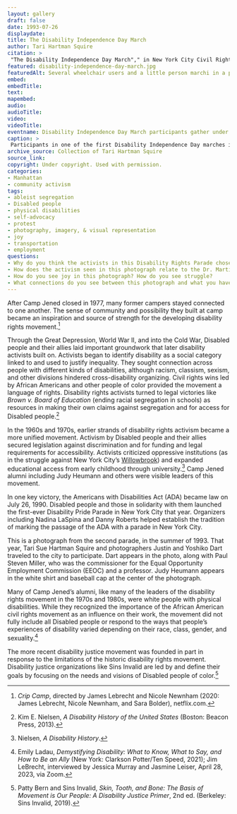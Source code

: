 ```yaml
--- 
layout: gallery
draft: false
date: 1993-07-26
displaydate: 
title: The Disability Independence Day March
author: Tari Hartman Squire
citation: > 
 "The Disability Independence Day March"," in New York City Civil Rights History Project, Accessed: [Month Day, Year], https://nyccivilrightshistory.org/gallery/disability-independence-day-march.
featured: disability-independence-day-march.jpg
featuredAlt: Several wheelchair users and a little person marchi in a parade with a banner
embed: 
embedTitle: 
text: 
mapembed: 
audio: 
audioTitle: 
video: 
videoTitle: 
eventname: Disability Independence Day March participants gather under a banner quoting Dr. Martin Luther King, Jr.
caption: >
 Participants in one of the first Disability Independence Day marches in New York City gathered under a banner that reads “‘Injustice Anywhere is a Threat to Justice Everywhere,’—Martin Luther King, Jr.”
archive_source: Collection of Tari Hartman Squire
source_link: 
copyright: Under copyright. Used with permission.
categories:	
- Manhattan
- community activism
tags:
- ableist segregation
- Disabled people
- physical disabilities
- self-advocacy
- protest
- photography, imagery, & visual representation
- joy
- transportation
- employment
questions: 
- Why do you think the activists in this Disability Rights Parade chose to gather under a banner with this quote from Dr. Martin Luther King, Jr.? What do you think the quote meant to them? What do you think they wanted to communicate to others by choosing this quote? 
- How does the activism seen in this photograph relate to the Dr. Martin Luther King, Jr. quote?
- How do you see joy in this photograph? How do you see struggle? 
- What connections do you see between this photograph and what you have learned  about Camp Jened?
--- 
```


After Camp Jened closed in 1977, many former campers stayed connected to one another. The sense of community and possibility they built at camp became an inspiration and source of strength for the developing disability rights movement.[^1]  

Through the Great Depression, World War II, and into the Cold War, Disabled people and their allies laid important groundwork that later disability activists built on. Activists began to identify disability as a social category linked to and used to justify inequality. They sought connection across people with different kinds of disabilities, although racism, classism, sexism, and other divisions hindered cross-disability organizing. Civil rights wins led by African Americans and other people of color provided the movement a language of rights. Disability rights activists turned to legal victories like *Brown v. Board of Education* (ending racial segregation in schools) as resources in making their own claims against segregation and for access for Disabled people.[^2]

In the 1960s and 1970s, earlier strands of disability rights activism became a more unified movement. Activism by Disabled people and their allies secured legislation against discrimination and for funding and legal requirements for accessibility. Activists criticized oppressive institutions (as in the struggle against New York City’s [Willowbrook](gallery/your-child-and-willowbrook)) and expanded educational access from early childhood through university.[^3] Camp Jened alumni including Judy Heumann and others were visible leaders of this movement.

In one key victory, the Americans with Disabilities Act (ADA) became law on July 26, 1990. Disabled people and those in solidarity with them launched the first-ever Disability Pride Parade in New York City that year. Organizers including Nadina LaSpina and Danny Roberts helped establish the tradition of marking the passage of the ADA with a parade in New York City.

This is a photograph from the second parade, in the summer of 1993. That year, Tari Sue Hartman Squire and photographers Justin and Yoshiko Dart traveled to the city to participate. Dart appears in the photo, along with Paul Steven Miller, who was the commissioner for the Equal Opportunity Employment Commission (EEOC) and a professor. Judy Heumann appears in the white shirt and baseball cap at the center of the photograph.

Many of Camp Jened’s alumni, like many of the leaders of the disability rights movement in the 1970s and 1980s, were white people with physical disabilities. While they recognized the importance of the African American civil rights movement as an influence on their work, the movement did not fully include all Disabled people or respond to the ways that people’s experiences of disability varied depending on their race, class, gender, and sexuality.[^4]

The more recent disability justice movement was founded in part in response to the limitations of the historic disability rights movement. Disability justice organizations like Sins Invalid are led by and define their goals by focusing on the needs and visions of Disabled people of color.[^5]

[^1]: *Crip Camp*, directed by James Lebrecht and Nicole Newnham (2020: James Lebrecht, Nicole Newnham, and Sara Bolder), netflix.com.

[^2]: Kim E. Nielsen, *A Disability History of the United States* (Boston: Beacon Press, 2013).

[^3]: Nielsen, *A Disability History*.  

[^4]: Emily Ladau, *Demystifying Disability\: What to Know, What to Say, and How to Be an Ally* (New York: Clarkson Potter/Ten Speed, 2021); Jim LeBrecht, interviewed by Jessica Murray and Jasmine Leiser, April 28, 2023, via Zoom.

[^5]: Patty Bern and Sins Invalid, *Skin, Tooth, and Bone: The Basis of Movement is Our People: A Disability Justice Primer*, 2nd ed. (Berkeley: Sins Invalid, 2019).
